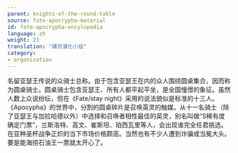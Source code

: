 ```yaml
---
parent: knights-of-the-round-table
source: fate-apocrypha-material
id: fate-apocrypha-encylopedia
language: zh
weight: 23
translation: "譯月漢化小组"
category:
- organization
---
```


名留亚瑟王传说的众骑士总称。由于包含亚瑟王在内的众人围绕圆桌集合，因而称为圆桌骑士。圆桌骑士包含亚瑟王、所有人都平起平坐，是全国憧憬的象征。虽然人数上众说纷纭，但在《Fate/stay night》采用的说法貌似是标准的十三人。
《Apocypha》的世界中，分割的圆桌碎片是召唤英灵的触媒。从十一名骑士（除了亚瑟王与加拉哈德以外）中选择和召唤者相性最佳的英灵，别名叫做“S稀有度确定门票”，兰斯洛特、高文、崔斯坦、珀西瓦里等人，会出现谁完全任君挑选。在亚种圣杯战争正炽的当下市场价格颇高。当然也有不少人遭到诈骗或当冤大头。要是能海捞石油王一票就太开心了。
